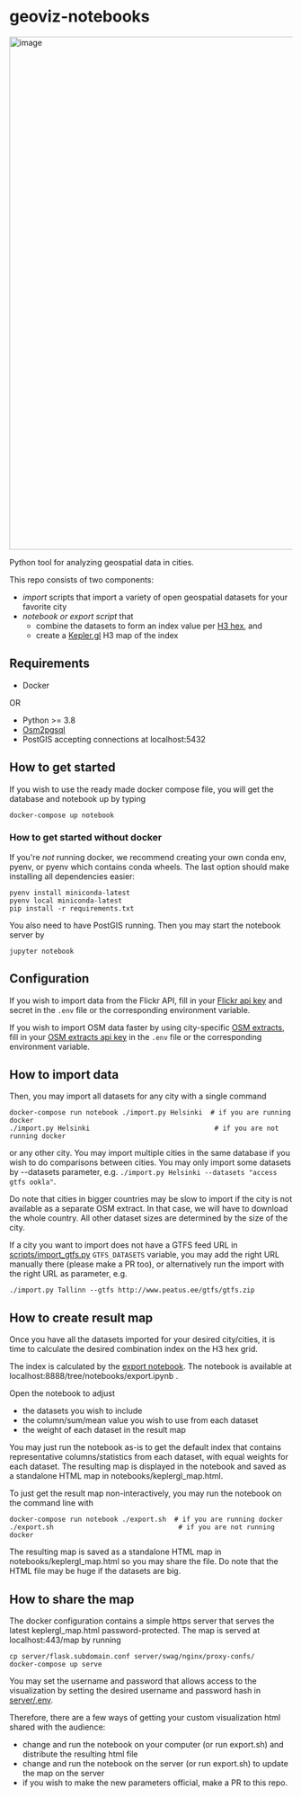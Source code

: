 # geoviz-notebooks
<img width="913" alt="image" src="https://user-images.githubusercontent.com/9367712/130978610-dc3a6a7c-ed78-47c4-b380-fcd1b354126c.png">

Python tool for analyzing geospatial data in cities.

This repo consists of two components:
- *import* scripts that import a variety of open geospatial datasets for your favorite city
- *notebook or export script* that
  - combine the datasets to form an index value per [H3 hex](https://github.com/uber/h3), and
  - create a [Kepler.gl](https://github.com/keplergl/kepler.gl) H3 map of the index

## Requirements

* Docker

OR

* Python >= 3.8
* [Osm2pgsql](https://osm2pgsql.org/doc/install.html)
* PostGIS accepting connections at localhost:5432

## How to get started

If you wish to use the ready made docker compose file, you will get the database and
notebook up by typing

```
docker-compose up notebook
```

### How to get started without docker

If you're *not* running docker, we recommend creating your own conda env, pyenv, or pyenv
which contains conda wheels. The last option should make installing all dependencies easier:

```
pyenv install miniconda-latest
pyenv local miniconda-latest
pip install -r requirements.txt
```

You also need to have PostGIS running. Then you may start the notebook server by

```
jupyter notebook
```

## Configuration

If you wish to import data from the Flickr API, fill in your
[Flickr api key](https://www.flickr.com/services/api/misc.api_keys.html) and secret
in the `.env` file or the corresponding environment variable.

If you wish to import OSM data faster by using city-specific
[OSM extracts](https://www.interline.io/osm/extracts/), fill in your
[OSM extracts api key](https://app.interline.io/products/osm_extracts/orders/new)
in the `.env` file or the corresponding environment variable.

## How to import data

Then, you may import all datasets for any city with a single command

```
docker-compose run notebook ./import.py Helsinki  # if you are running docker
./import.py Helsinki                               # if you are not running docker
```

or any other city. You may import multiple cities in the same database if you wish to do
comparisons between cities. You may only import some datasets by --datasets parameter, e.g.
`./import.py Helsinki --datasets "access gtfs ookla"`.

Do note that cities in bigger countries may be slow to import if the city is not available
as a separate OSM extract. In that case, we will have to download the whole country. All other
dataset sizes are determined by the size of the city.

If a city you want to import does not have a GTFS feed URL in [scripts/import_gtfs.py](scripts/import_gtfs.py)
`GTFS_DATASETS` variable, you may add the right URL manually there (please make a PR too), or
alternatively run the import with the right URL as parameter, e.g.

```
./import.py Tallinn --gtfs http://www.peatus.ee/gtfs/gtfs.zip
```

## How to create result map

Once you have all the datasets imported for your desired city/cities, it is time to calculate
the desired combination index on the H3 hex grid.

The index is calculated by the [export notebook](notebooks/export.ipynb). The notebook is
available at localhost:8888/tree/notebooks/export.ipynb .

Open the notebook to adjust
- the datasets you wish to include
- the column/sum/mean value you wish to use from each dataset
- the weight of each dataset in the result map

You may just run the notebook as-is to get the default index that contains representative
columns/statistics from each dataset, with equal weights for each dataset. The resulting map is displayed
in the notebook and saved as a standalone HTML map in notebooks/keplergl_map.html.

To just get the result map non-interactively, you may run the notebook on the command line with

```
docker-compose run notebook ./export.sh  # if you are running docker
./export.sh                               # if you are not running docker
```

The resulting map is saved as a standalone HTML map in notebooks/keplergl_map.html so you
may share the file. Do note that the HTML file may be huge if the datasets are big.


## How to share the map

The docker configuration contains a simple https server that serves the latest keplergl_map.html
password-protected. The map is served at localhost:443/map by running

```
cp server/flask.subdomain.conf server/swag/nginx/proxy-confs/
docker-compose up serve
```

You may set the username and password that allows access to the visualization by setting the desired
username and password hash in [server/.env](server/.env).

Therefore, there are a few ways of getting your custom visualization html shared with the audience:
- change and run the notebook on your computer (or run export.sh) and distribute the resulting html file
- change and run the notebook on the server (or run export.sh) to update the map on the server
- if you wish to make the new parameters official, make a PR to this repo.
